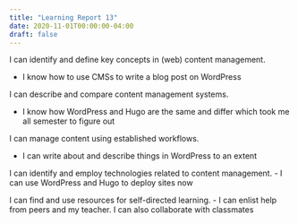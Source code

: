 ```yaml
---
title: "Learning Report 13"
date: 2020-11-01T00:00:00-04:00
draft: false
---
```


  I can identify and define key concepts in (web) content management.
   - I know how to use CMSs to write a blog post on WordPress
  
  I can describe and compare content management systems.
   - I know how WordPress and Hugo are the same and differ which took me all semester to figure out
 
 I can manage content using established workflows.
   - I can write about and describe things in WordPress to an extent
 
 I can identify and employ technologies related to content management.
    - I can use WordPress and Hugo to deploy sites now
 
 I can find and use resources for self-directed learning.
     - I can enlist help from peers and my teacher. I can also collaborate with classmates
